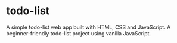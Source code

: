 # todo-list
A simple todo-list web app built with HTML, CSS and JavaScript.  A beginner-friendly todo-list  project using vanilla JavaScript.
